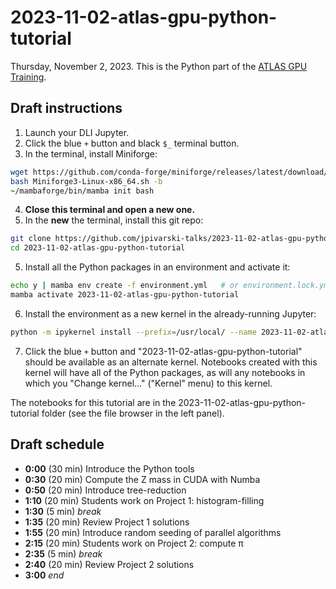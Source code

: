 # 2023-11-02-atlas-gpu-python-tutorial

Thursday, November 2, 2023. This is the Python part of the [ATLAS GPU Training](https://indico.cern.ch/event/1331139/overview).

## Draft instructions

1. Launch your DLI Jupyter.
2. Click the blue `+` button and black `$_` terminal button.
3. In the terminal, install Miniforge:

```bash
wget https://github.com/conda-forge/miniforge/releases/latest/download/Miniforge3-Linux-x86_64.sh
bash Miniforge3-Linux-x86_64.sh -b
~/mambaforge/bin/mamba init bash
```

4. **Close this terminal and open a new one.**
5. In the **new** the terminal, install this git repo:

```bash
git clone https://github.com/jpivarski-talks/2023-11-02-atlas-gpu-python-tutorial.git
cd 2023-11-02-atlas-gpu-python-tutorial
```

5. Install all the Python packages in an environment and activate it:

```bash
echo y | mamba env create -f environment.yml   # or environment.lock.yml
mamba activate 2023-11-02-atlas-gpu-python-tutorial
```

6. Install the environment as a new kernel in the already-running Jupyter:

```bash
python -m ipykernel install --prefix=/usr/local/ --name 2023-11-02-atlas-gpu-python-tutorial
```

7. Click the blue `+` button and "2023-11-02-atlas-gpu-python-tutorial" should be available as an alternate kernel. Notebooks created with this kernel will have all of the Python packages, as will any notebooks in which you "Change kernel..." ("Kernel" menu) to this kernel.

The notebooks for this tutorial are in the 2023-11-02-atlas-gpu-python-tutorial folder (see the file browser in the left panel).

## Draft schedule

* **0:00** (30 min) Introduce the Python tools
* **0:30** (20 min) Compute the Z mass in CUDA with Numba
* **0:50** (20 min) Introduce tree-reduction
* **1:10** (20 min) Students work on Project 1: histogram-filling
* **1:30** (5 min) _break_
* **1:35** (20 min) Review Project 1 solutions
* **1:55** (20 min) Introduce random seeding of parallel algorithms
* **2:15** (20 min) Students work on Project 2: compute π
* **2:35** (5 min) _break_
* **2:40** (20 min) Review Project 2 solutions
* **3:00** _end_
